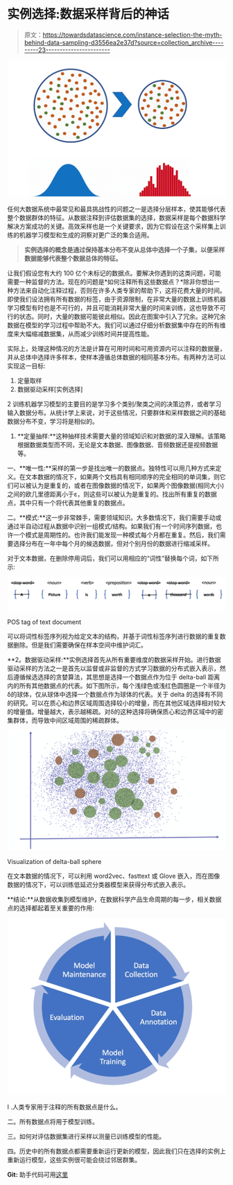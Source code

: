 # 实例选择:数据采样背后的神话

> 原文：<https://towardsdatascience.com/instance-selection-the-myth-behind-data-sampling-d3556ea2e37d?source=collection_archive---------23----------------------->

![](img/2f7cf3b4eeb5b7118903d7ee42a11221.png)

任何大数据系统中最常见和最具挑战性的问题之一是选择分层样本，使其能够代表整个数据群体的特征。从数据注释到评估数据集的选择，数据采样是每个数据科学解决方案成功的关键。高效采样也是一个关键要求，因为它假设在这个采样集上训练的机器学习模型和生成的洞察对更广泛的集合适用。

> **实例选择的概念是通过保持基本分布不变从总体中选择一个子集，以便采样数据能够代表整个数据总体的特征。**

让我们假设您有大约 100 亿个未标记的数据点。要解决你遇到的这类问题，可能需要一种监督的方法。现在的问题是*如何注释所有这些数据点？*除非你想出一种方法来自动化注释过程，否则在许多人类专家的帮助下，这将花费大量的时间。即使我们设法拥有所有数据的标签，由于资源限制，在非常大量的数据上训练机器学习模型有时也是不可行的，并且可能消耗非常大量的时间来训练，这也导致不可行的状态。同时，大量的数据可能彼此相似。因此在图案中引入了冗余。这种冗余数据在模型的学习过程中帮助不大。我们可以通过仔细分析数据集中存在的所有维度来大幅缩减数据集，从而减少训练时间并提高性能。

实际上，处理这种情况的方法是计算在可用时间和可用资源内可以注释的数据量，并从总体中选择许多样本，使样本遵循总体数据的相同基本分布。有两种方法可以实现这一目标:

1.  定量取样
2.  数据驱动采样[实例选择]

2 训练机器学习模型的主要目的是学习多个类别/聚类之间的决策边界，或者学习输入数据分布。从统计学上来说，对于这些情况，只要群体和采样数据之间的基础数据分布不变，学习将是相似的。

1.  **定量抽样:**这种抽样技术需要大量的领域知识和对数据的深入理解。该策略根据数据类型而不同，无论是文本数据、图像数据、音频数据还是视频数据等。

一、**唯一性:**采样的第一步是找出唯一的数据点。独特性可以用几种方式来定义。在文本数据的情况下，如果两个文档具有相同顺序的完全相同的单词集，则它们可以被认为是重复的，或者在图像数据的情况下，如果两个图像数据(相同大小)之间的欧几里德距离小于ε，则这些可以被认为是重复的。找出所有重复的数据点，其中只有一个将代表其他重复的数据点。

二。**模式:**这一步非常棘手，需要领域知识。大多数情况下，我们需要手动或通过半自动过程从数据中识别一组模式/结构。如果我们有一个时间序列数据，也许一个模式是周期性的。也许我们能发现一种模式每个月都在重复。然后，我们需要选择分布在一年中每个月的候选数据，但对个别月份的数据进行缩减采样。

对于文本数据，在删除停用词后，我们可以用相应的“词性”替换每个词，如下所示:

![](img/b6ea0b1712684c604d6f155eb6ee9035.png)

POS tag of text document

可以将词性标签序列视为给定文本的结构，并基于词性标签序列进行数据的重复数据删除。但是我们需要确保在样本空间中维护词汇。

**2。数据驱动采样:**实例选择首先从所有重要维度的数据采样开始。进行数据驱动采样的方法之一是首先以监督或非监督的方式学习数据的分布式嵌入表示，然后遵循候选选择的贪婪算法，其思想是选择一个数据点作为位于 delta-ball 距离内的所有其他数据点的代表。如下图所示，每个浅绿色或浅红色圆圈是一个半径为δ的球体，仅从球体中选择一个数据点作为球体的代表。关于 delta 的选择有不同的研究。可以在质心和边界区域周围选择较小的增量，而在其他区域选择相对较大的增量值。增量越大，表示越稀疏。对δ的这种选择将确保质心和边界区域中的密集群体，而导致中间区域周围的稀疏群体。

![](img/784508031b117d1c41787a2b8b8400c0.png)

Visualization of delta-ball sphere

在文本数据的情况下，可以利用 word2vec、fasttext 或 Glove 嵌入，而在图像数据的情况下，可以训练低延迟分类器模型来获得分布式嵌入表示。

**结论:**从数据收集到模型维护，在数据科学产品生命周期的每一步，相关数据点的选择都起着至关重要的作用:

![](img/223ae2ae0f75396b7debff771042f196.png)

I .人类专家用于注释的所有数据点是什么。

二。所有数据点将用于模型训练。

三。如何对评估数据集进行采样以测量已训练模型的性能。

四。历史中的所有数据点都需要重新运行更新的模型，因此我们只在选择的实例上重新运行模型，这些实例很可能会绕过邻居群集。

**Git:** 助手代码可用[这里](https://github.com/sanku-lib/instance_selection.git)